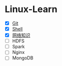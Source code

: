 # Linux-Learn

- [X] [Git](https://github.com/ZP-AlwaysWin/Linux-Learn/blob/master/GIT/README.md) 
- [X] [Shell](https://github.com/ZP-AlwaysWin/Linux-Learn/tree/master/Shell/README.md)
- [X] [网络知识](https://github.com/ZP-AlwaysWin/Linux-Learn/tree/master/%E7%BD%91%E7%BB%9C%E7%9F%A5%E8%AF%86)
- [ ] HDFS
- [ ] Spark
- [ ] Nginx
- [ ] MongoDB
